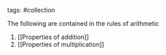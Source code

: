 tags: #collection

The following are contained in the rules of arithmetic

1. [[Properties of addition]]
2. [[Properties of multiplication]]
